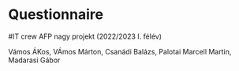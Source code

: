 # Questionnaire

#IT crew AFP nagy projekt (2022/2023 I. félév)

Vámos ÁKos, VÁmos Márton, Csanádi Balázs, Palotai Marcell Martin, Madarasi Gábor 
